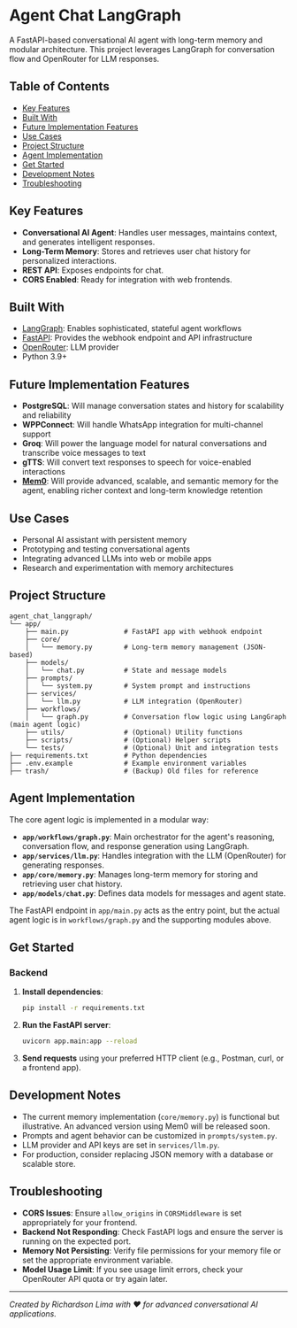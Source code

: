 # Agent Chat LangGraph

A FastAPI-based conversational AI agent with long-term memory and modular architecture. This project leverages LangGraph for conversation flow and OpenRouter for LLM responses.

## Table of Contents
- [Key Features](#key-features)
- [Built With](#built-with)
- [Future Implementation Features](#future-implementation-features)
- [Use Cases](#use-cases)
- [Project Structure](#project-structure)
- [Agent Implementation](#agent-implementation)
- [Get Started](#get-started)
- [Development Notes](#development-notes)
- [Troubleshooting](#troubleshooting)

## Key Features
- **Conversational AI Agent**: Handles user messages, maintains context, and generates intelligent responses.
- **Long-Term Memory**: Stores and retrieves user chat history for personalized interactions.
- **REST API**: Exposes endpoints for chat.
- **CORS Enabled**: Ready for integration with web frontends.

## Built With
- [LangGraph](https://github.com/langchain-ai/langgraph): Enables sophisticated, stateful agent workflows
- [FastAPI](https://fastapi.tiangolo.com/): Provides the webhook endpoint and API infrastructure
- [OpenRouter](https://openrouter.ai/): LLM provider
- Python 3.9+

## Future Implementation Features
- **PostgreSQL**: Will manage conversation states and history for scalability and reliability
- **WPPConnect**: Will handle WhatsApp integration for multi-channel support
- **Groq**: Will power the language model for natural conversations and transcribe voice messages to text
- **gTTS**: Will convert text responses to speech for voice-enabled interactions
- [**Mem0**](https://github.com/mem0ai/mem0): Will provide advanced, scalable, and semantic memory for the agent, enabling richer context and long-term knowledge retention

## Use Cases
- Personal AI assistant with persistent memory
- Prototyping and testing conversational agents
- Integrating advanced LLMs into web or mobile apps
- Research and experimentation with memory architectures

## Project Structure
```
agent_chat_langgraph/
└── app/
    ├── main.py              # FastAPI app with webhook endpoint
    ├── core/
    │   └── memory.py        # Long-term memory management (JSON-based)
    ├── models/
    │   └── chat.py          # State and message models
    ├── prompts/
    │   └── system.py        # System prompt and instructions
    ├── services/
    │   └── llm.py           # LLM integration (OpenRouter)
    ├── workflows/
    │   └── graph.py         # Conversation flow logic using LangGraph (main agent logic)
    ├── utils/               # (Optional) Utility functions
    ├── scripts/             # (Optional) Helper scripts
    └── tests/               # (Optional) Unit and integration tests
├── requirements.txt         # Python dependencies
├── .env.example             # Example environment variables
├── trash/                   # (Backup) Old files for reference
```

## Agent Implementation
The core agent logic is implemented in a modular way:
- **`app/workflows/graph.py`**: Main orchestrator for the agent's reasoning, conversation flow, and response generation using LangGraph.
- **`app/services/llm.py`**: Handles integration with the LLM (OpenRouter) for generating responses.
- **`app/core/memory.py`**: Manages long-term memory for storing and retrieving user chat history.
- **`app/models/chat.py`**: Defines data models for messages and agent state.

The FastAPI endpoint in `app/main.py` acts as the entry point, but the actual agent logic is in `workflows/graph.py` and the supporting modules above.

## Get Started
### Backend
1. **Install dependencies**:
   ```bash
   pip install -r requirements.txt
   ```
2. **Run the FastAPI server**:
   ```bash
   uvicorn app.main:app --reload
   ```
3. **Send requests** using your preferred HTTP client (e.g., Postman, curl, or a frontend app).

## Development Notes
- The current memory implementation (`core/memory.py`) is functional but illustrative. An advanced version using Mem0 will be released soon.
- Prompts and agent behavior can be customized in `prompts/system.py`.
- LLM provider and API keys are set in `services/llm.py`.
- For production, consider replacing JSON memory with a database or scalable store.

## Troubleshooting
- **CORS Issues**: Ensure `allow_origins` in `CORSMiddleware` is set appropriately for your frontend.
- **Backend Not Responding**: Check FastAPI logs and ensure the server is running on the expected port.
- **Memory Not Persisting**: Verify file permissions for your memory file or set the appropriate environment variable.
- **Model Usage Limit**: If you see usage limit errors, check your OpenRouter API quota or try again later.

---

*Created by Richardson Lima with ❤️ for advanced conversational AI applications.*


